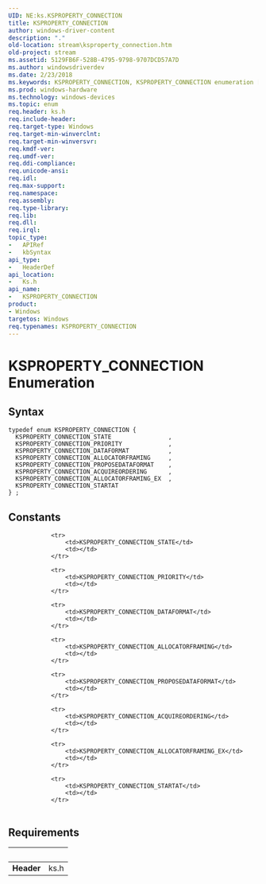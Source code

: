 ```yaml
---
UID: NE:ks.KSPROPERTY_CONNECTION
title: KSPROPERTY_CONNECTION
author: windows-driver-content
description: "."
old-location: stream\ksproperty_connection.htm
old-project: stream
ms.assetid: 5129FB6F-528B-4795-9798-9707DCD57A7D
ms.author: windowsdriverdev
ms.date: 2/23/2018
ms.keywords: KSPROPERTY_CONNECTION, KSPROPERTY_CONNECTION enumeration [Streaming Media Devices], KSPROPERTY_CONNECTION_ACQUIREORDERING, KSPROPERTY_CONNECTION_ALLOCATORFRAMING, KSPROPERTY_CONNECTION_ALLOCATORFRAMING_EX, KSPROPERTY_CONNECTION_DATAFORMAT, KSPROPERTY_CONNECTION_PRIORITY, KSPROPERTY_CONNECTION_PROPOSEDATAFORMAT, KSPROPERTY_CONNECTION_STARTAT, KSPROPERTY_CONNECTION_STATE, ks/KSPROPERTY_CONNECTION, ks/KSPROPERTY_CONNECTION_ACQUIREORDERING, ks/KSPROPERTY_CONNECTION_ALLOCATORFRAMING, ks/KSPROPERTY_CONNECTION_ALLOCATORFRAMING_EX, ks/KSPROPERTY_CONNECTION_DATAFORMAT, ks/KSPROPERTY_CONNECTION_PRIORITY, ks/KSPROPERTY_CONNECTION_PROPOSEDATAFORMAT, ks/KSPROPERTY_CONNECTION_STARTAT, ks/KSPROPERTY_CONNECTION_STATE, stream.ksproperty_connection
ms.prod: windows-hardware
ms.technology: windows-devices
ms.topic: enum
req.header: ks.h
req.include-header: 
req.target-type: Windows
req.target-min-winverclnt: 
req.target-min-winversvr: 
req.kmdf-ver: 
req.umdf-ver: 
req.ddi-compliance: 
req.unicode-ansi: 
req.idl: 
req.max-support: 
req.namespace: 
req.assembly: 
req.type-library: 
req.lib: 
req.dll: 
req.irql: 
topic_type:
-	APIRef
-	kbSyntax
api_type:
-	HeaderDef
api_location:
-	Ks.h
api_name:
-	KSPROPERTY_CONNECTION
product:
- Windows
targetos: Windows
req.typenames: KSPROPERTY_CONNECTION
---
```


# KSPROPERTY_CONNECTION Enumeration


## Syntax
```
typedef enum KSPROPERTY_CONNECTION {
  KSPROPERTY_CONNECTION_STATE                ,
  KSPROPERTY_CONNECTION_PRIORITY             ,
  KSPROPERTY_CONNECTION_DATAFORMAT           ,
  KSPROPERTY_CONNECTION_ALLOCATORFRAMING     ,
  KSPROPERTY_CONNECTION_PROPOSEDATAFORMAT    ,
  KSPROPERTY_CONNECTION_ACQUIREORDERING      ,
  KSPROPERTY_CONNECTION_ALLOCATORFRAMING_EX  ,
  KSPROPERTY_CONNECTION_STARTAT
} ;
```

## Constants

<table>
            
                <tr>
                    <td>KSPROPERTY_CONNECTION_STATE</td>
                    <td></td>
                </tr>
            
                <tr>
                    <td>KSPROPERTY_CONNECTION_PRIORITY</td>
                    <td></td>
                </tr>
            
                <tr>
                    <td>KSPROPERTY_CONNECTION_DATAFORMAT</td>
                    <td></td>
                </tr>
            
                <tr>
                    <td>KSPROPERTY_CONNECTION_ALLOCATORFRAMING</td>
                    <td></td>
                </tr>
            
                <tr>
                    <td>KSPROPERTY_CONNECTION_PROPOSEDATAFORMAT</td>
                    <td></td>
                </tr>
            
                <tr>
                    <td>KSPROPERTY_CONNECTION_ACQUIREORDERING</td>
                    <td></td>
                </tr>
            
                <tr>
                    <td>KSPROPERTY_CONNECTION_ALLOCATORFRAMING_EX</td>
                    <td></td>
                </tr>
            
                <tr>
                    <td>KSPROPERTY_CONNECTION_STARTAT</td>
                    <td></td>
                </tr>
</table>


## Requirements
| &nbsp; | &nbsp; |
| ---- |:---- |
| **Header** | ks.h |